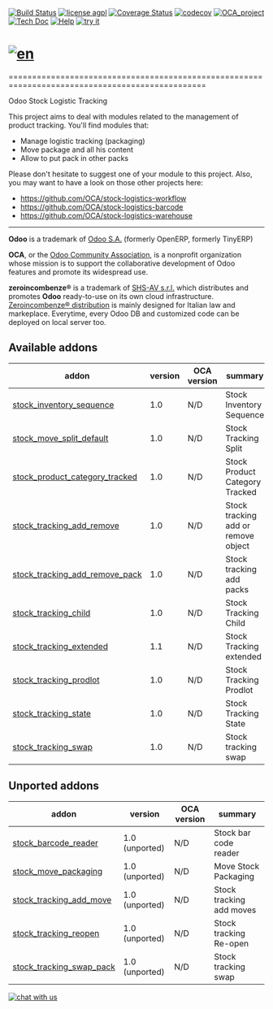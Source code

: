 [![Build Status](https://travis-ci.org/zeroincombenze/stock-logistics-tracking.svg?branch=7.0)](https://travis-ci.org/zeroincombenze/stock-logistics-tracking)
[![license agpl](https://img.shields.io/badge/licence-AGPL--3-blue.svg)](http://www.gnu.org/licenses/agpl-3.0.html)
[![Coverage Status](https://coveralls.io/repos/github/zeroincombenze/stock-logistics-tracking/badge.svg?branch=7.0)](https://coveralls.io/github/zeroincombenze/stock-logistics-tracking?branch=7.0)
[![codecov](https://codecov.io/gh/zeroincombenze/stock-logistics-tracking/branch/7.0/graph/badge.svg)](https://codecov.io/gh/zeroincombenze/stock-logistics-tracking/branch/7.0)
[![OCA_project](http://www.zeroincombenze.it/wp-content/uploads/ci-ct/prd/button-oca-7.svg)](https://github.com/OCA/stock-logistics-tracking/tree/7.0)
[![Tech Doc](http://www.zeroincombenze.it/wp-content/uploads/ci-ct/prd/button-docs-7.svg)](http://wiki.zeroincombenze.org/en/Odoo/7.0/dev)
[![Help](http://www.zeroincombenze.it/wp-content/uploads/ci-ct/prd/button-help-7.svg)](http://wiki.zeroincombenze.org/en/Odoo/7.0/man/LO)
[![try it](http://www.zeroincombenze.it/wp-content/uploads/ci-ct/prd/button-try-it-7.svg)](http://erp7.zeroincombenze.it)


[![en](http://www.shs-av.com/wp-content/en_US.png)](http://wiki.zeroincombenze.org/it/Odoo/7.0/man)
================================================================================================
================================================================================================

Odoo Stock Logistic Tracking

This project aims to deal with modules related to the management of product tracking. You'll find modules that:

 - Manage logistic tracking (packaging)
 - Move package and all his content
 - Allow to put pack in other packs

Please don't hesitate to suggest one of your module to this project. Also, you may want to have a look on those other projects here:

 - https://github.com/OCA/stock-logistics-workflow
 - https://github.com/OCA/stock-logistics-barcode
 - https://github.com/OCA/stock-logistics-warehouse

[//]: # (copyright)

----

**Odoo** is a trademark of [Odoo S.A.](https://www.odoo.com/) (formerly OpenERP, formerly TinyERP)

**OCA**, or the [Odoo Community Association](http://odoo-community.org/), is a nonprofit organization whose
mission is to support the collaborative development of Odoo features and
promote its widespread use.

**zeroincombenze®** is a trademark of [SHS-AV s.r.l.](http://www.shs-av.com/)
which distributes and promotes **Odoo** ready-to-use on its own cloud infrastructure.
[Zeroincombenze® distribution](http://wiki.zeroincombenze.org/en/Odoo)
is mainly designed for Italian law and markeplace.
Everytime, every Odoo DB and customized code can be deployed on local server too.

[//]: # (end copyright)
[//]: # (addons)


Available addons
----------------
addon | version | OCA version | summary
--- | --- | --- | ---
[stock_inventory_sequence](stock_inventory_sequence/) | 1.0 |  N/D  | Stock Inventory Sequence
[stock_move_split_default](stock_move_split_default/) | 1.0 |  N/D  | Stock Tracking Split
[stock_product_category_tracked](stock_product_category_tracked/) | 1.0 |  N/D  | Stock Product Category Tracked
[stock_tracking_add_remove](stock_tracking_add_remove/) | 1.0 |  N/D  | Stock tracking add or remove object
[stock_tracking_add_remove_pack](stock_tracking_add_remove_pack/) | 1.0 |  N/D  | Stock tracking add packs
[stock_tracking_child](stock_tracking_child/) | 1.0 |  N/D  | Stock Tracking Child
[stock_tracking_extended](stock_tracking_extended/) | 1.1 |  N/D  | Stock Tracking extended
[stock_tracking_prodlot](stock_tracking_prodlot/) | 1.0 |  N/D  | Stock Tracking Prodlot
[stock_tracking_state](stock_tracking_state/) | 1.0 |  N/D  | Stock Tracking State
[stock_tracking_swap](stock_tracking_swap/) | 1.0 |  N/D  | Stock tracking swap


Unported addons
---------------
addon | version | OCA version | summary
--- | --- | --- | ---
[stock_barcode_reader](__unported__/stock_barcode_reader/) | 1.0 (unported) |  N/D  | Stock bar code reader
[stock_move_packaging](__unported__/stock_move_packaging/) | 1.0 (unported) |  N/D  | Move Stock Packaging
[stock_tracking_add_move](__unported__/stock_tracking_add_move/) | 1.0 (unported) |  N/D  | Stock tracking add moves
[stock_tracking_reopen](__unported__/stock_tracking_reopen/) | 1.0 (unported) |  N/D  | Stock tracking Re-open
[stock_tracking_swap_pack](__unported__/stock_tracking_swap_pack/) | 1.0 (unported) |  N/D  | Stock tracking swap

[//]: # (end addons)

[![chat with us](https://www.shs-av.com/wp-content/chat_with_us.gif)](https://tawk.to/85d4f6e06e68dd4e358797643fe5ee67540e408b)
